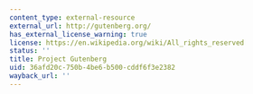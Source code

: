```yaml
---
content_type: external-resource
external_url: http://gutenberg.org/
has_external_license_warning: true
license: https://en.wikipedia.org/wiki/All_rights_reserved
status: ''
title: Project Gutenberg
uid: 36afd20c-750b-4be6-b500-cddf6f3e2382
wayback_url: ''
---
```

